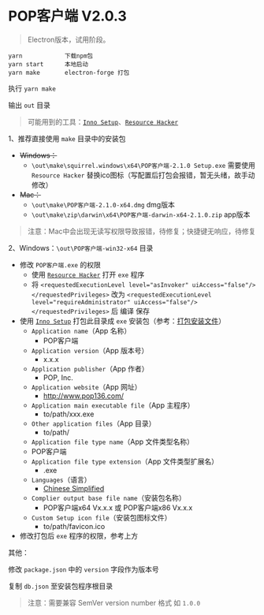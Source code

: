 # POP客户端 V2.0.3

> Electron版本，试用阶段。

```node
yarn            下载npm包
yarn start      本地启动
yarn make       electron-forge 打包
```

执行 `yarn make`

输出 `out` 目录

> 可能用到的工具：[`Inno Setup`](https://jrsoftware.org/isdl.php)、[`Resource Hacker`](http://www.angusj.com/resourcehacker/)

1、推荐直接使用 `make` 目录中的安装包
  - ~~Windows：~~
    - `\out\make\squirrel.windows\x64\POP客户端-2.1.0 Setup.exe` 需要使用 `Resource Hacker` 替换ico图标（写配置后打包会报错，暂无头绪，故手动修改）
  - ~~Mac：~~
    - `\out\make\POP客户端-2.1.0-x64.dmg` dmg版本
    - `\out\make\zip\darwin\x64\POP客户端-darwin-x64-2.1.0.zip` app版本

> 注意：Mac中会出现无读写权限导致报错，待修复；快捷键无响应，待修复

2、Windows：`\out\POP客户端-win32-x64` 目录
  - 修改 `POP客户端.exe` 的权限
    - 使用 [`Resource Hacker`](http://www.angusj.com/resourcehacker/) 打开 `exe` 程序
    - 将 `<requestedExecutionLevel level="asInvoker" uiAccess="false"/></requestedPrivileges>` 改为 `<requestedExecutionLevel level="requireAdministrator" uiAccess="false"/></requestedPrivileges>` 后 编译 保存
  - 使用 [`Inno Setup`](https://jrsoftware.org/isdl.php) 打包此目录成 `exe` 安装包（参考：[打包安装文件](https://www.cnblogs.com/kakayang/p/9559777.html)）
    - `Application name`（App 名称）
      - POP客户端
    - `Application version`（App 版本号）
      - x.x.x
    - `Application publisher`（App 作者）
      - POP, Inc.
    - `Application website`（App 网址）
      - http://www.pop136.com/
    - `Application main executable file`（App 主程序）
      - to/path/xxx.exe
    - `Other application files`（App 目录）
      - to/path/
    -  `Application file type name`（App 文件类型名称）
      - POP客户端
    - `Application file type extension`（App 文件类型扩展名）
      - .exe
    - `Languages`（语言）
      - [Chinese Simplified](https://raw.githubusercontent.com/jrsoftware/issrc/main/Files/Languages/Unofficial/ChineseSimplified.isl)
    - `Complier output base file name`（安装包名称）
      - POP客户端x64 Vx.x.x 或 POP客户端x86 Vx.x.x
    - `Custom Setup icon file`（安装包图标文件）
      - to/path/favicon.ico
  - 修改打包后 `exe` 程序的权限，参考上方

其他：

修改 `package.json` 中的 `version` 字段作为版本号

复制 `db.json` 至安装包程序根目录

> 注意：需要兼容 SemVer version number 格式 如 `1.0.0`
